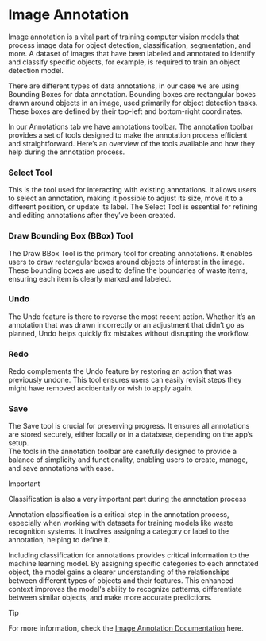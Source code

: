 # Image Annotation  

Image annotation is a vital part of training computer vision models that process image data for object detection, classification, segmentation, and more. A dataset of images that have been labeled and annotated to identify and classify specific objects, for example, is required to train an object detection model.  

There are different types of data annotations, in our case we are using Bounding Boxes for data annotation. Bounding boxes are rectangular boxes drawn around objects in an image, used primarily for object detection tasks. These boxes are defined by their top-left and bottom-right coordinates.  

In our Annotations tab we have annotations toolbar. The annotation toolbar provides a set of tools designed to make the annotation process efficient and straightforward. Here’s an overview of the tools available and how they help during the annotation process.  

### Select Tool  

This is the tool used for interacting with existing annotations. It allows users to select an annotation, making it possible to adjust its size, move it to a different position, or update its label. The Select Tool is essential for refining and editing annotations after they’ve been created.  

### Draw Bounding Box (BBox) Tool  

The Draw BBox Tool is the primary tool for creating annotations. It enables users to draw rectangular boxes around objects of interest in the image. These bounding boxes are used to define the boundaries of waste items, ensuring each item is clearly marked and labeled.  

### Undo  

The Undo feature is there to reverse the most recent action. Whether it’s an annotation that was drawn incorrectly or an adjustment that didn’t go as planned, Undo helps quickly fix mistakes without disrupting the workflow.  

### Redo  

Redo complements the Undo feature by restoring an action that was previously undone. This tool ensures users can easily revisit steps they might have removed accidentally or wish to apply again.  

### Save  

The Save tool is crucial for preserving progress. It ensures all annotations are stored securely, either locally or in a database, depending on the app’s setup.  
The tools in the annotation toolbar are carefully designed to provide a balance of simplicity and functionality, enabling users to create, manage, and save annotations with ease.  

> [!IMPORTANT]  
> Classification is also a very important part during the annotation process  
>
> Annotation classification is a critical step in the annotation process, especially when working with datasets for training models like waste recognition systems. It involves assigning a category or label to the annotation, helping to define it.  


Including classification for annotations provides critical information to the machine learning model. By assigning specific categories to each annotated object, the model gains a clearer understanding of the relationships between different types of objects and their features. This enhanced context improves the model's ability to recognize patterns, differentiate between similar objects, and make more accurate predictions.  

> [!TIP]
> For more information, check the [Image Annotation Documentation](../../documentation/dataset-management/image-annotation.md) here.  
